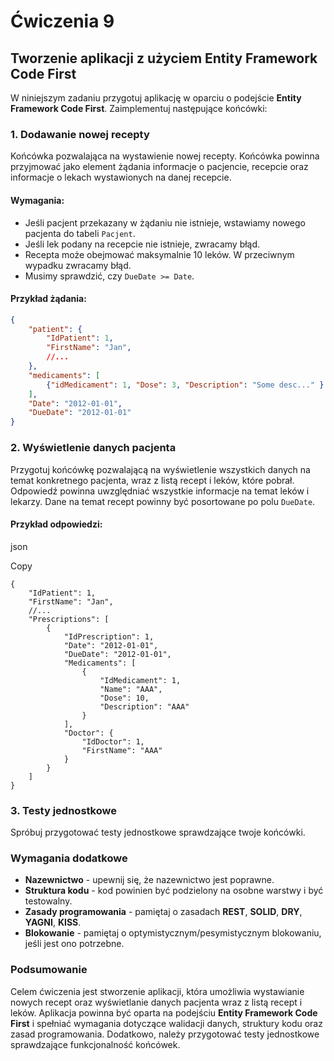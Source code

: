 # Ćwiczenia 9

## Tworzenie aplikacji z użyciem Entity Framework Code First

W niniejszym zadaniu przygotuj aplikację w oparciu o podejście **Entity Framework Code First**. Zaimplementuj następujące końcówki:

### 1. Dodawanie nowej recepty

Końcówka pozwalająca na wystawienie nowej recepty. Końcówka powinna przyjmować jako element żądania informacje o pacjencie, recepcie oraz informacje o lekach wystawionych na danej recepcie.

#### Wymagania:
- Jeśli pacjent przekazany w żądaniu nie istnieje, wstawiamy nowego pacjenta do tabeli `Pacjent`.
- Jeśli lek podany na recepcie nie istnieje, zwracamy błąd.
- Recepta może obejmować maksymalnie 10 leków. W przeciwnym wypadku zwracamy błąd.
- Musimy sprawdzić, czy `DueDate >= Date`.

#### Przykład żądania:

```json
{
    "patient": {
        "IdPatient": 1,
        "FirstName": "Jan",
        //...
    },
    "medicaments": [
        {"idMedicament": 1, "Dose": 3, "Description": "Some desc..." }
    ],
    "Date": "2012-01-01",
    "DueDate": "2012-01-01"
}
```

### 2. Wyświetlenie danych pacjenta

Przygotuj  końcówkę pozwalającą na wyświetlenie wszystkich danych na temat  konkretnego pacjenta, wraz z listą recept i leków, które pobrał.  Odpowiedź powinna uwzględniać wszystkie informacje na temat leków i  lekarzy. Dane na temat recept powinny być posortowane po polu `DueDate`.

#### Przykład odpowiedzi:

json

Copy

```
{
    "IdPatient": 1,
    "FirstName": "Jan",
    //...
    "Prescriptions": [
        {
            "IdPrescription": 1,
            "Date": "2012-01-01",
            "DueDate": "2012-01-01",
            "Medicaments": [
                {
                    "IdMedicament": 1,
                    "Name": "AAA",
                    "Dose": 10,
                    "Description": "AAA"
                }
            ],
            "Doctor": {
                "IdDoctor": 1,
                "FirstName": "AAA"
            }
        }
    ]
}
```

### 3. Testy jednostkowe

Spróbuj przygotować testy jednostkowe sprawdzające twoje końcówki.

### Wymagania dodatkowe

- **Nazewnictwo** - upewnij się, że nazewnictwo jest poprawne.
- **Struktura kodu** - kod powinien być podzielony na osobne warstwy i być testowalny.
- **Zasady programowania** - pamiętaj o zasadach **REST**, **SOLID**, **DRY**, **YAGNI**, **KISS**.
- **Blokowanie** - pamiętaj o optymistycznym/pesymistycznym blokowaniu, jeśli jest ono potrzebne.

### Podsumowanie

Celem ćwiczenia jest stworzenie aplikacji, która umożliwia wystawianie nowych recept oraz wyświetlanie danych pacjenta wraz z listą recept i leków.  Aplikacja powinna być oparta na podejściu **Entity Framework Code First** i spełniać wymagania dotyczące walidacji danych, struktury kodu oraz  zasad programowania. Dodatkowo, należy przygotować testy jednostkowe  sprawdzające funkcjonalność końcówek.
